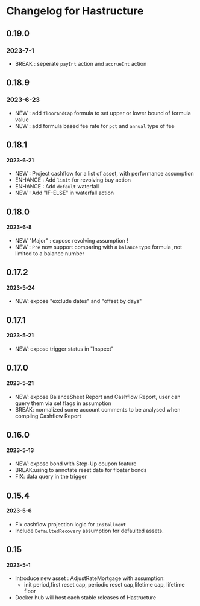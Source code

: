 # Changelog for Hastructure

## 0.19.0
### 2023-7-1
* BREAK : seperate `payInt` action and `accrueInt` action

## 0.18.9
### 2023-6-23
* NEW : add `floorAndCap` formula to set upper or lower bound of formula value
* NEW : add formula based fee rate for `pct` and `annual` type of fee

## 0.18.1
#### 2023-6-21
* NEW : Project cashflow for a list of asset, with performance assumption
* ENHANCE : Add `limit` for revolving buy action
* ENHANCE : Add `default` waterfall 
* NEW : Add "IF-ELSE" in waterfall action

## 0.18.0
#### 2023-6-8
* NEW "Major" : expose revolving assumption !
* NEW : `Pre` now support comparing with a `balance` type formula ,not limited to a balance number


## 0.17.2
#### 2023-5-24
* NEW: expose "exclude dates" and "offset by days" <date pattern>


## 0.17.1
#### 2023-5-21
* NEW: expose trigger status in "Inspect"

## 0.17.0
#### 2023-5-21
* NEW: expose BalanceSheet Report and Cashflow Report, user can query them via set flags in assumption
* BREAK: normalized some account comments to be analysed when compling Cashflow Report


## 0.16.0
#### 2023-5-13
* NEW: expose bond with Step-Up coupon feature 
* BREAK:using <DatePattern> to annotate reset date for floater bonds
* FIX: data query in the trigger

## 0.15.4
#### 2023-5-6
* Fix cashflow projection logic for `Installment`
* Include `DefaultedRecovery` assumption for defaulted assets.

## 0.15
#### 2023-5-1
* Introduce new asset : AdjustRateMortgage with assumption:
    * init period,first reset cap, periodic reset cap,lifetime cap, lifetime floor
* Docker hub will host each stable releases of Hastructure

